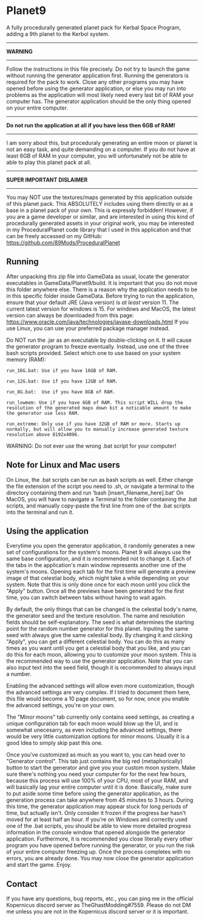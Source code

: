 # Planet9
A fully procedurally generated planet pack for Kerbal Space Program, adding a 9th planet to the Kerbol system.

***********
**WARNING**
***********
Follow the instructions in this file precisely. Do not try to launch the game without running the generator application first. Running the generators is required for the pack to work. Close any other programs you may have opened before using the generator application, or else you may run into problems as the application will most likely need every last bit of RAM your computer has. The generator application should be the only thing opened on your entire computer.

***********************************************************************
**Do not run the application at all if you have less then 6GB of RAM!**
***********************************************************************
I am sorry about this, but proceduraly generating an entire moon or planet is not an easy task, and quite demanding on a computer. If you do not have at least 6GB of RAM in your computer, you will unfortunately not be able to able to play this planet pack at all.

*****************************
**SUPER IMPORTANT DISLAIMER**
*****************************
You may NOT use the textures/maps generated by this application outside of this planet pack. This ABSOLUTELY includes using them directly or as a base in a planet pack of your own. This is expressly forbidden!
However, if you are a game developer or similar, and are interested in using this kind of procedurally generated assets in your original work, you may be interested in my ProceduralPlanet code library that I used in this application and that can be freely accessed on my GitHub: https://github.com/89Mods/ProceduralPlanet

Running
-------
After unpacking this zip file into GameData as usual, locate the generator executables in GameData/Planet9/build. It is important that you do not move this folder anywhere else. There is a reason why the application needs to be in this specific folder inside GameData.
Before trying to run the application, ensure that your default JRE (Java version) is *at least* version 11. The current latest version for windows is 15. For windows and MacOS, the latest version can always be downloaded from this page: https://www.oracle.com/java/technologies/javase-downloads.html
If you use Linux, you can use your preferred package manager instead.

Do NOT run the .jar as an executable by double-clicking on it. It will cause the generator program to freeze eventually.
Instead, use one of the three bash scripts provided. Select which one to use based on your system memory (RAM):

	run_16G.bat: Use if you have 16GB of RAM.
	
	run_12G.bat: Use if you have 12GB of RAM.
	
	run_8G.bat:  Use if you have 8GB of RAM.
	
	run_lowmem: Use if you have 6GB of RAM. This script WILL drop the resolution of the generated maps down bit a noticable amount to make the generator use less RAM.
	
	run_extreme: Only use if you have 32GB of RAM or more. Starts up normally, but will allow you to manually increase generated texture resolution above 8192x4096.
	
WARNING: Do not ever use the wrong .bat script for your computer!

Note for Linux and Mac users
----------------------------
On Linux, the .bat scripts can be run as bash scripts as well. Either change the file extension of the script you need to .sh, or navigate a terminal to the directory containing them and run ’bash [insert_filename_here].bat’
On MacOS, you will have to navigate a Terminal to the folder containing the .bat scripts, and manually copy-paste the first line from one of the .bat scripts into the terminal and run it.

Using the application
---------------------
Everytime you open the generator application, it randomly generates a new set of configurations for the system's moons. Planet 9 will always use the same base configuration, and it is recommended not to change it. Each of the tabs in the application's main window represents another one of the system's moons. Opening each tab for the first time will generate a preview image of that celestial body, which might take a while depending on your system. Note that this is only done once for each moon until you click the "Apply" button. Once all the previews have been generated for the first time, you can switch between tabs without having to wait again.

By default, the only things that can be changed is the celestial body's name, the generator seed and the texture resolution. The name and resolution fields should be self-explanatory. The seed is what determines the starting point for the random number generator for this planet. Inputing the same seed with always give the same celestial body. By changing it and clicking "Apply", you can get a different celestial body. You can do this as many times as you want until you get a celestial body that you like, and you can do this for each moon, allowing you to customize your moon system. This is the recommended way to use the generator application. Note that you can also input text into the seed field, though it is recommended to always input a number.

Enabling the advanced settings will allow even more customization, though the advanced settings are very complex. If I tried to document them here, this file would become a 10 page document, so for now, once you enable the advanced settings, you're on your own.

The "Minor moons" tab currently only contains seed settings, as creating a unique configuration tab for each moon would blow up the UI, and is somewhat unecesarry, as even including the advanced settings, there would be very little customization options for minor moons. Usually it is a good Idea to simply skip past this one.

Once you've customized as much as you want to, you can head over to "Generator control". This tab just contains the big red (metaphorically) button to start the generator and give you your custom moon system. Make sure there's nothing you need your computer for for the next few hours, because this process will use 100% of your CPU, most of your RAM, and will basically lag your entire computer until it is done. Basically, make sure to put aside some time before using the generator application, as the generation process can take anywhere from 45 minutes to 3 hours. During this time, the generator application may appear stuck for long periods of time, but actually isn't. Only consider it frozen if the progress bar hasn't moved for at least half an hour. If you're on Windows and correctly used one of the .bat scripts, you should be able to view more detailed progress information in the console window that opened alongside the generator application. Furthermore, it is recommended you close literally every other program you have opened before running the generator, or you run the risk of your entire computer freezing up.
Once the process completes with no errors, you are already done. You may now close the generator application and start the game. Enjoy.

Contact
-------
If you have any questions, bug reports, etc., you can ping me in the official Kopernicus discord server as TheGhastModding#7559. Please do not DM me unless you are not in the Kopernicus discord server or it is important.
